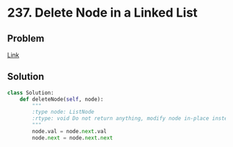 # 237. Delete Node in a Linked List
## Problem
[Link](https://leetcode.com/problems/delete-node-in-a-linked-list/)
## Solution
```python
class Solution:
    def deleteNode(self, node):
        """
        :type node: ListNode
        :rtype: void Do not return anything, modify node in-place instead.
        """
        node.val = node.next.val
        node.next = node.next.next
```
